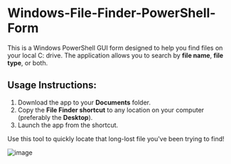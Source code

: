 # Windows-File-Finder-PowerShell-Form

This is a Windows PowerShell GUI form designed to help you find files on your local C: drive. The application allows you to search by **file name**, **file type**, or both.

## Usage Instructions:

1. Download the app to your **Documents** folder.
2. Copy the **File Finder shortcut** to any location on your computer (preferably the **Desktop**).
3. Launch the app from the shortcut.

Use this tool to quickly locate that long-lost file you've been trying to find!

![image](https://github.com/user-attachments/assets/86b840ee-440a-49fd-9d78-d8a5bf4099c3)
